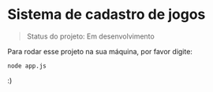 # Sistema de cadastro de jogos
> Status do projeto: Em desenvolvimento

Para rodar esse projeto na sua máquina, por favor digite:

```
node app.js
```

:)